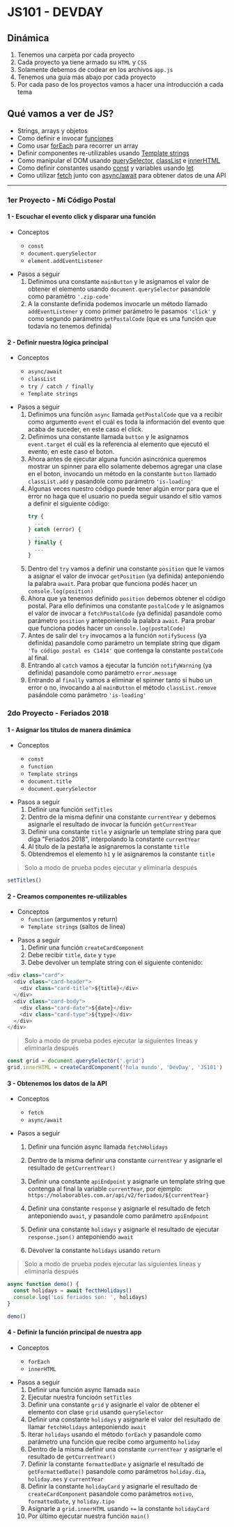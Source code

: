 # JS101 - DEVDAY

## Dinámica

1. Tenemos una carpeta por cada proyecto
2. Cada proyecto ya tiene armado su `HTML` y `CSS`
3. Solamente debemos de codear en los archivos `app.js`
4. Tenemos una guía más abajo por cada proyecto
5. Por cada paso de los proyectos vamos a hacer una introducción a cada tema

## Qué vamos a ver de JS?

- Strings, arrays y objetos
- Como definir e invocar [funciones](https://developer.mozilla.org/en-US/docs/Web/JavaScript/Guide/Functions)
- Como usar [forEach](https://developer.mozilla.org/en-US/docs/Web/JavaScript/Reference/Global_Objects/Array/forEach) para recorrer un array
- Definir componentes re-utilizables usando [Template strings](https://developer.mozilla.org/en-US/docs/Web/JavaScript/Reference/Template_literals)
- Como manipular el DOM usando [querySelector](https://developer.mozilla.org/en-US/docs/Web/API/Document/querySelector), [classList](https://developer.mozilla.org/en-US/docs/Web/API/Element/classList) e [innerHTML](https://developer.mozilla.org/en-US/docs/Web/API/Element/innerHTML)
- Como definir constantes usando [const](https://developer.mozilla.org/en-US/docs/Web/JavaScript/Reference/Statements/const) y variables usando [let](https://developer.mozilla.org/en-US/docs/Web/JavaScript/Reference/Statements/let)
- Como utilizar [fetch](https://developer.mozilla.org/en-US/docs/Web/API/Fetch_API) junto con [async/await](https://developer.mozilla.org/en-US/docs/Web/JavaScript/Reference/Statements/async_function) para obtener datos de una API

---

### 1er Proyecto - Mi Código Postal

#### 1 - Escuchar el evento click y disparar una función

- Conceptos

  - `const`
  - `document.querySelector`
  - `element.addEventListener`

* Pasos a seguir
  1. Definimos una constante `mainButton` y le asignamos el valor de obtener el elemento usando `document.querySelector` pasandole como paramétro `'.zip-code'`
  2. A la constante definida podemos invocarle un método llamado `addEventListener` y como primer parámetro le pasamos `'click'` y como segundo parámetro `getPostalCode` (que es una función que todavía no tenemos definida)

#### 2 - Definir nuestra lógica principal

- Conceptos

  - `async/await`
  - `classList`
  - `try / catch / finally`
  - `Template strings`

* Pasos a seguir
  1. Definimos una función `async` llamada `getPostalCode` que va a recibir como argumento `event` el cuál es toda la información del evento que acaba de suceder, en este caso el click.
  2. Definimos una constante llamada `button` y le asignamos `event.target` el cuál es la referencia al elemento que ejecutó el evento, en este caso el boton.
  3. Ahora antes de ejecutar alguna función asincrónica queremos mostrar un spinner para ello solamente debemos agregar una clase en el boton, invocando un método en la constante `button` llamado `classList.add` y pasandole como parámetro `'is-loading'`
  4. Algunas veces nuestro código puede tener algún error para que el error no haga que el usuario no pueda seguir usando el sitio vamos a definir el siguiente código:
     ```javascript
     try {
       ...
     } catch (error) {
       ...
     } finally {
       ...
     }
     ```
  5. Dentro del `try` vamos a definir una constante `position` que le vamos a asignar el valor de invocar `getPosition` (ya definida) anteponiendo la palabra `await`. Para probar que funciona podés hacer un `console.log(position)`
  6. Ahora que ya tenemos definido `position` debemos obtener el código postal. Para ello definimos una constante `postalCode` y le asignamos el valor de invocar a `fetchPostalCode` (ya definida) pasandole como parámetro `position` y anteponiendo la palabra `await`. Para probar que funciona podés hacer un `console.log(postalCode)`
  7. Antes de salir del `try` invocamos a la función `notifySucess` (ya definida) pasandole como parámetro un template string que digam `'Tu código postal es C1414'` que contenga la constante `postalCode` al final.
  8. Entrando al `catch` vamos a ejecutar la función `notifyWarning` (ya definida) pasandole como parámetro `error.message`
  9. Entrando al `finally` vamos a eliminar el spinner tanto si hubo un error o no, invocando a al `mainButton` el método `classList.remove` pasándole como parámetro `'is-loading'`

### 2do Proyecto - Feriados 2018

#### 1 - Asignar los títulos de manera dinámica

- Conceptos

  - `const`
  - `function`
  - `Template strings`
  - `document.title`
  - `document.querySelector`

* Pasos a seguir
  1. Definir una función `setTitles`
  2. Dentro de la misma definir una constante `currentYear` y debemos asignarle el resultado de invocar la función `getCurrentYear`
  3. Definir una constante `title` y asignarle un template string para que diga "Feriados 2018", interpolando la constante `currentYear`
  4. Al titulo de la pestaña le asignaremos la constante `title`
  5. Obtendremos el elemento `h1` y le asignaremos la constante `title`

> Solo a modo de prueba podes ejecutar y eliminarla después

```javascript
setTitles()
```

#### 2 - Creamos componentes re-utilizables

- Conceptos
  - `function` (argumentos y return)
  - `Template strings` (saltos de línea)

* Pasos a seguir
  1.  Definir una función `createCardComponent`
  2.  Debe recibir `title`, `date` y `type`
  3.  Debe devolver un template string con el siguiente contenido:

```javascript
<div class="card">
  <div class="card-header">
    <div class="card-title">${title}</div>
  </div>
  <div class="card-body">
    <div class="card-date">${date}</div>
    <div class="card-type">${type}</div>
  </div>
</div>
```

> Solo a modo de prueba podes ejecutar la siguientes lineas y eliminarla después

```javascript
const grid = document.querySelector('.grid')
grid.innerHTML = createCardComponent('hola mundo', 'DevDay', 'JS101')
```

#### 3 - Obtenemos los datos de la API

- Conceptos

  - `fetch`
  - `async/await`

* Pasos a seguir

  1. Definir una función async llamada `fetchHolidays`
  2. Dentro de la misma definir una constante `currentYear` y asignarle el resultado de `getCurrentYear()`
  3. Definir una constante `apiEndpoint` y asignarle un template string que contenga al final la variable `currentYear`, por ejemplo: `https://nolaborables.com.ar/api/v2/feriados/${currentYear}`

  4. Definir una constante `response` y asignarle el resultado de fetch anteponiendo `await`, y pasandole como parámetro `apiEndpoint`
  5. Definir una constante `holidays` y asignarle el resultado de ejecutar `response.json()` anteponiendo `await`
  6. Devolver la constante `holidays` usando `return`

> Solo a modo de prueba podes ejecutar las siguientes lineas y eliminarla después

```javascript
async function demo() {
  const holidays = await fecthHolidays()
  console.log('Los feriados son: ', holidays)
}

demo()
```

#### 4 - Definir la función principal de nuestra app

- Conceptos

  - `forEach`
  - `innerHTML`

* Pasos a seguir
  1. Definir una función async llamada `main`
  2. Ejecutar nuestra funcioón `setTitles`
  3. Definir una constante `grid` y asignarle el valor de obtener el elemento con clase `grid` usando `querySelector`
  4. Definir una constante `holidays` y asignarle el valor del resultado de llamar `fetchHolidays` anteponiendo `await`
  5. Iterar `holidays` usando el método `forEach` y pasandole como parámetro una función que recibe como argumento `holiday`
  6. Dentro de la misma definir una constante `currentYear` y asignarle el resultado de `getCurrentYear()`
  7. Definir la constante `formattedDate` y asignarle el resultado de `getFormattedDate()` pasandole como parámetros `holiday.dia`, `holiday.mes` y `currentYear`
  8. Definir la constante `holidayCard` y asignarle el resultado de `createCardComponent` pasandole como parámetros `motivo`, `formattedDate`, y `holiday.tipo`
  9. Asignarle a `grid.innerHTML` usando `+=` la constante `holidayCard`
  10. Por último ejecutar nuestra función `main()`
